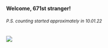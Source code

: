 #### Welcome, 671st stranger!

###### <sup>P.S. counting started approximately in 10.01.22</sup>

<img src="https://kraftwerk28.pp.ua/vcnt.png"></img>
